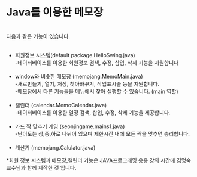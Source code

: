 # Java를 이용한 메모장 

<br>
다음과 같은 기능이 있습니다. 
<br><br>
<ul>
  <li>회원정보 시스템(default package.HelloSwing.java)
    <br>-데이터베이스를 이용한 회원정보 검색, 수정, 삽입, 삭제 기능을 지원합니다
  <br><br>
  <li>window와 비슷한 메모장 (memojang.MemoMain.java)
    <br>-새로만들기, 열기, 저장, 찾아바꾸기, 작업표시줄 등을 지원합니다. 
    <br>-메모장에서 다른 기능들을 메뉴에서 찾아 실행할 수 있습니다. (main 역할)
  <br><br>
  <li>캘린더 (calendar.MemoCalendar.java)
     <br>-데이터베이스를 이용한 일정 검색, 삽입, 수정, 삭제 기능을 제공합니다. 
  <br><br>
  <li>카드 짝 맞추기 게임 (seonjingame.mains1.java)
    <br>-난이도는 상,중,하로 나뉘어 있으며 제한시간 내에 모든 짝을 맞추면 승리합니다. 
  <br><br>
  <li>계산기 (memojang.Calulator.java)
</ul>


*회원 정보 시스템과 메모장,캘린더 기능은 JAVA프로그래밍 응용 강의 시간에 김명숙 교수님과 함께 제작한 것 입니다. 
